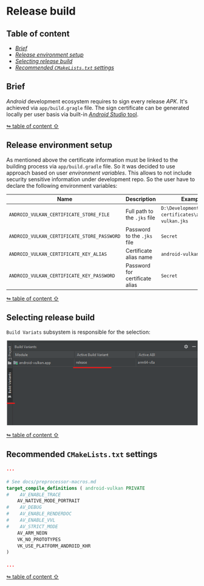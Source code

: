 # Release build

## <a id="table-of-content">Table of content</a>

- [_Brief_](#brief)
- [_Release environment setup_](#release-env)
- [_Selecting release build_](#select-release)
- [_Recommended `CMakeLists.txt` settings_](#recommended-settings)

## <a id="brief">Brief</a>

_Android_ development ecosystem requires to sign every release _APK_. It's achieved via `app/build.gragle` file. The sign certificate can be generated locally per user basis via built-in [_Android Studio_ tool](https://developer.android.com/studio/publish/app-signing#generate-key).

[↬ table of content ⇧](#table-of-content)

## <a id="release-env">Release environment setup</a>

As mentioned above the certificate information must be linked to the building process via `app/build.gradle` file. So it was decided to use approach based on user _environment variables_. This allows to not include security sensitive information under development repo. So the user have to declare the following environment variables:

Name | Description | Example
--- | --- | ---
`ANDROID_VULKAN_CERTIFICATE_STORE_FILE` | Full path to the `.jks` file | `D:\Development\android-certificates\android-vulkan.jks`
`ANDROID_VULKAN_CERTIFICATE_STORE_PASSWORD` | Password to the `.jks` file | `Secret`
`ANDROID_VULKAN_CERTIFICATE_KEY_ALIAS` | Certificate alias name | `android-vulkan`
`ANDROID_VULKAN_CERTIFICATE_KEY_PASSWORD` | Password for certificate alias | `Secret`

[↬ table of content ⇧](#table-of-content)

## <a id="select-release">Selecting release build</a>

`Build Variats` subsystem is responsible for the selection:

<img src="./images/release-build-selector.png" width="629" />

[↬ table of content ⇧](#table-of-content)

## <a id="recommended-settings">Recommended `CMakeLists.txt` settings</a>

```cmake
...

# See docs/preprocessor-macros.md
target_compile_definitions ( android-vulkan PRIVATE
#    AV_ENABLE_TRACE
    AV_NATIVE_MODE_PORTRAIT
#    AV_DEBUG
#    AV_ENABLE_RENDERDOC
#    AV_ENABLE_VVL
#    AV_STRICT_MODE
    AV_ARM_NEON
    VK_NO_PROTOTYPES
    VK_USE_PLATFORM_ANDROID_KHR
)

...
```

[↬ table of content ⇧](#table-of-content)
